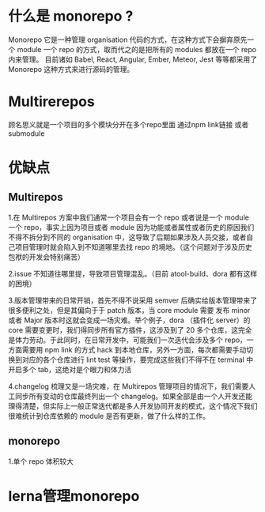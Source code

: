 # 什么是 monorepo ?
Monorepo 它是一种管理 organisation 代码的方式，在这种方式下会摒弃原先一个 module 一个 repo 的方式，取而代之的是把所有的 modules 都放在一个 repo 内来管理。
目前诸如 Babel, React, Angular, Ember, Meteor, Jest 等等都采用了 Monorepo 这种方式来进行源码的管理。

# Multirerepos
顾名思义就是一个项目的多个模块分开在多个repo里面 通过npm link链接 或者submodule

# 优缺点
## Multirepos
1.在 Multirepos 方案中我们通常一个项目会有一个 repo 或者说是一个 module 一个 repo，事实上因为项目或者 module 因为功能或者属性或者历史的原因我们不得不拆分到不同的 organisation 中，这导致了后期如果涉及人员交接，或者自己项目管理时就会陷入到不知道哪里去找 repo 的境地。（这个问题对于涉及历史包袱的开发会特别痛苦）

2.issue 不知道往哪里提，导致项目管理混乱。（目前 atool-build、dora 都有这样的困境）

3.版本管理带来的日常开销，首先不得不说采用 semver 后确实给版本管理带来了很多便利之处，但是其偏向于于 patch 版本，当 core module 需要 发布 minor 或者 Major 版本时这就会变成一场灾难。举个例子，dora （插件化 server）的 core 需要变更时，我们得同步所有官方插件，这涉及到了 20 多个仓库，这完全是体力劳动。于此同时，在日常开发中，可能我们一次迭代会涉及多个 repo，一方面需要用 npm link 的方式 hack 到本地仓库，另外一方面，每次都需要手动切换到对应的各个仓库进行 lint test 等操作，要完成这些我们不得不在 terminal 中开启多个 tab，这绝对是个眼力和体力活

4.changelog 梳理又是一场灾难，在 Multirepos 管理项目的情况下，我们需要人工同步所有变动的仓库最终列出一个 changelog。如果全部是由一个人开发还能理得清楚，但实际上一般正常迭代都是多人开发协同开发的模式，这个情况下我们很难统计到仓库依赖的 module 是否有更新，做了什么样的工作。

## monorepo
1.单个 repo 体积较大

# lerna管理monorepo
